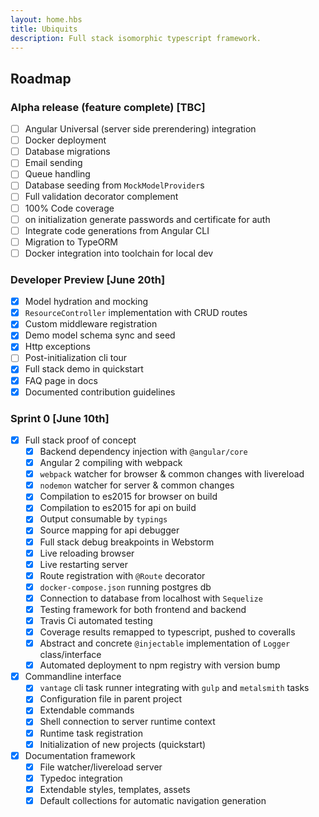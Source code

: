 ```yaml
---
layout: home.hbs
title: Ubiquits
description: Full stack isomorphic typescript framework.
---
```


## Roadmap

### Alpha release (feature complete) [TBC]
- [ ] Angular Universal (server side prerendering) integration
- [ ] Docker deployment
- [ ] Database migrations
- [ ] Email sending
- [ ] Queue handling
- [ ] Database seeding from `MockModelProvider`s
- [ ] Full validation decorator complement
- [ ] 100% Code coverage
- [ ] on initialization generate passwords and certificate for auth
- [ ] Integrate code generations from Angular CLI 
- [ ] Migration to TypeORM
- [ ] Docker integration into toolchain for local dev

### Developer Preview [June 20th]
- [x] Model hydration and mocking
- [x] `ResourceController` implementation with CRUD routes
- [x] Custom middleware registration
- [x] Demo model schema sync and seed
- [x] Http exceptions
- [ ] Post-initialization cli tour
- [x] Full stack demo in quickstart
- [x] FAQ page in docs
- [x] Documented contribution guidelines

### Sprint 0 [June 10th]
- [x] Full stack proof of concept
  - [x] Backend dependency injection with `@angular/core`
  - [x] Angular 2 compiling with webpack
  - [x] `webpack` watcher for browser & common changes with livereload
  - [x] `nodemon` watcher for server & common changes
  - [x] Compilation to es2015 for browser on build
  - [x] Compilation to es2015 for api on build
  - [x] Output consumable by `typings`
  - [x] Source mapping for api debugger
  - [x] Full stack debug breakpoints in Webstorm
  - [x] Live reloading browser
  - [x] Live restarting server
  - [x] Route registration with `@Route` decorator
  - [x] `docker-compose.json` running postgres db
  - [x] Connection to database from localhost with `Sequelize`
  - [x] Testing framework for both frontend and backend
  - [x] Travis Ci automated testing
  - [x] Coverage results remapped to typescript, pushed to coveralls
  - [x] Abstract and concrete `@injectable` implementation of `Logger` class/interface
  - [x] Automated deployment to npm registry with version bump
- [x] Commandline interface
  - [x] `vantage` cli task runner integrating with `gulp` and `metalsmith` tasks
  - [x] Configuration file in parent project
  - [x] Extendable commands
  - [x] Shell connection to server runtime context
  - [x] Runtime task registration
  - [x] Initialization of new projects (quickstart)
- [x] Documentation framework
  - [x] File watcher/livereload server
  - [x] Typedoc integration
  - [x] Extendable styles, templates, assets
  - [x] Default collections for automatic navigation generation

